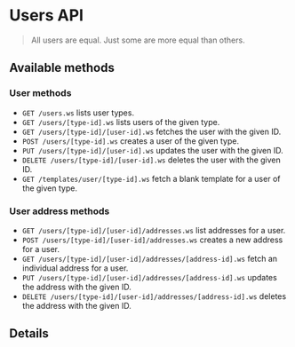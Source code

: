 # Users API

> All users are equal. Just some are more equal than others.

## Available methods

### User methods

* `GET /users.ws` lists user types.
* `GET /users/[type-id].ws` lists users of the given type.
* `GET /users/[type-id]/[user-id].ws` fetches the user with the given ID.
* `POST /users/[type-id].ws` creates a user of the given type.
* `PUT /users/[type-id]/[user-id].ws` updates the user with the given ID.
* `DELETE /users/[type-id]/[user-id].ws` deletes the user with the given ID.
* `GET /templates/user/[type-id].ws` fetch a blank template for a user of the given type.

### User address methods

* `GET /users/[type-id]/[user-id]/addresses.ws` list addresses for a user.
* `POST /users/[type-id]/[user-id]/addresses.ws` creates a new address for a user.
* `GET /users/[type-id]/[user-id]/addresses/[address-id].ws` fetch an individual address for a user.
* `PUT /users/[type-id]/[user-id]/addresses/[address-id].ws` updates the address with the given ID.
* `DELETE /users/[type-id]/[user-id]/addresses/[address-id].ws` deletes the address with the given ID.

## Details

